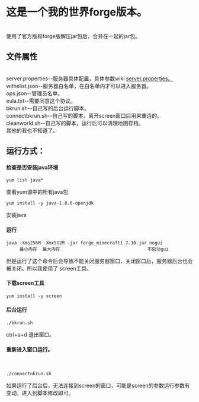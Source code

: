<h1>这是一个我的世界forge版本。</h1><br>
  使用了官方版和forge版解压jar包后，合并在一起的jar包。<br>

<h2>文件属性</h2><br>
server.properties--服务器具体配置，具体参数wiki <a href="https://minecraft.gamepedia.com/Server.properties">server.properties。</a><br>
withelist.json--服务器白名单，在白名单内才可以进入服务器。<br>
ops.json--管理员名单。<br>
eula.txt--需要同意这个协议。<br>
bkrun.sh--自己写的后台运行脚本。<br>
connectbkrun.sh--自己写的脚本，离开screen窗口后用来重连的。<br>
cleanworld.sh--自己写的脚本，运行后可以清理地图存档。<br>
  其他的我也不知道了。
  

<h2>运行方式：</h2>    
<h4>检查是否安装java环境</h4>

    yum list java*
    
查看yum源中的所有java包
    
    yum install -y java-1.8.0-openjdk
    
安装java

<h4>运行</h4> 

    java -Xms256M -Xmx512M -jar forge_minecraft1.7.10.jar nogui
         最小内存  最大内存                                 不启动gui
但是运行了这个命令后会导致不能关闭服务器窗口，关闭窗口后，服务器后台也会被关闭。所以我使用了 screen工具。     
<h4>下载screen工具</h4>

    yum install -y screen

<h4>后台运行</h4>

    ./bkrun.sh  
    
ctrl+a+d 退出窗口。               
<h4>重新进入窗口运行。</h4><br>

    ./connectnkrun.sh
        
    
如果运行了后台后，无法连接到screen的窗口，可能是screen的参数运行参数有变动。进入到脚本修改即可。
